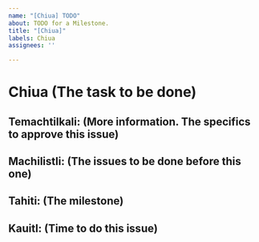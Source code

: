 ```yaml
---
name: "[Chiua] TODO"
about: TODO for a Milestone.
title: "[Chiua]"
labels: Chiua
assignees: ''

---
```


# Chiua (The task to be done)

## Temachtilkali: (More information. The specifics to approve this issue)

## Machilistli: (The issues to be done before this one)

## Tahiti: (The milestone)

## Kauitl: (Time to do this issue)
